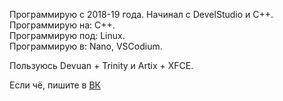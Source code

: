 Программирую с 2018-19 года. Начинал с DevelStudio и C++.  
Программирую на: C++.  
Программирую под: Linux.  
Программирую в: Nano, VSCodium.  

Пользуюсь Devuan + Trinity и Artix + XFCE.  
  
Если чё, пишите в [ВК](https://vk.com/fanatscoc174)
